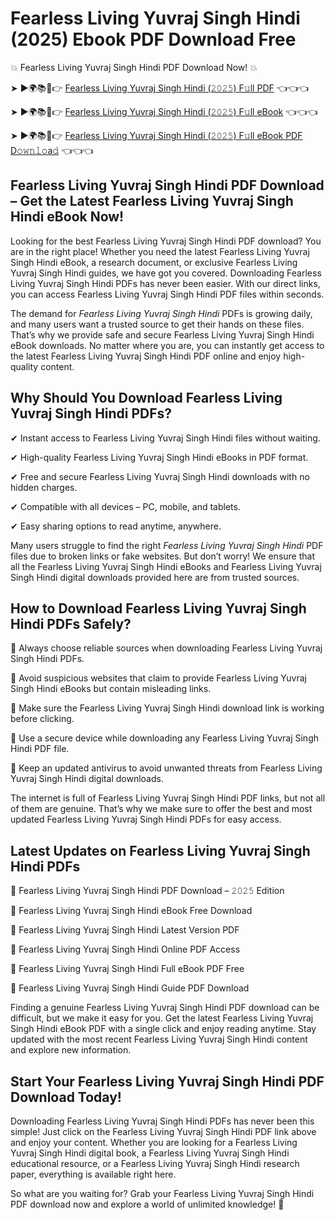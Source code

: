 # Fearless Living Yuvraj Singh Hindi (2025) Ebook PDF Download Free

💥 Fearless Living Yuvraj Singh Hindi PDF Download Now! 💥

➤ ►🌍📚📱👉 [Fearless Living Yuvraj Singh Hindi (𝟸𝟶𝟸𝟻) F𝚞ll PDF](https://getpdf.xyz/fearless-living-yuvraj-singh-hindi) 👈👈👈


➤ ►🌍📚📱👉 [Fearless Living Yuvraj Singh Hindi (𝟸𝟶𝟸𝟻) F𝚞ll eBook](https://getpdf.xyz/fearless-living-yuvraj-singh-hindi) 👈👈👈


➤ ►🌍📚📱👉 [Fearless Living Yuvraj Singh Hindi (𝟸𝟶𝟸𝟻) F𝚞ll eBook PDF D𝚘𝚠𝚗𝚕𝚘a𝚍](https://getpdf.xyz/fearless-living-yuvraj-singh-hindi) 👈👈👈


## Fearless Living Yuvraj Singh Hindi PDF Download – Get the Latest Fearless Living Yuvraj Singh Hindi eBook Now!

Looking for the best Fearless Living Yuvraj Singh Hindi PDF download? You are in the right place! Whether you need the latest Fearless Living Yuvraj Singh Hindi eBook, a research document, or exclusive Fearless Living Yuvraj Singh Hindi guides, we have got you covered. Downloading Fearless Living Yuvraj Singh Hindi PDFs has never been easier. With our direct links, you can access Fearless Living Yuvraj Singh Hindi PDF files within seconds.

The demand for *Fearless Living Yuvraj Singh Hindi* PDFs is growing daily, and many users want a trusted source to get their hands on these files. That’s why we provide safe and secure Fearless Living Yuvraj Singh Hindi eBook downloads. No matter where you are, you can instantly get access to the latest Fearless Living Yuvraj Singh Hindi PDF online and enjoy high-quality content.

## Why Should You Download Fearless Living Yuvraj Singh Hindi PDFs?

✔ Instant access to Fearless Living Yuvraj Singh Hindi files without waiting.

✔ High-quality Fearless Living Yuvraj Singh Hindi eBooks in PDF format.

✔ Free and secure Fearless Living Yuvraj Singh Hindi downloads with no hidden charges.

✔ Compatible with all devices – PC, mobile, and tablets.

✔ Easy sharing options to read anytime, anywhere.

Many users struggle to find the right *Fearless Living Yuvraj Singh Hindi* PDF files due to broken links or fake websites. But don’t worry! We ensure that all the Fearless Living Yuvraj Singh Hindi eBooks and Fearless Living Yuvraj Singh Hindi digital downloads provided here are from trusted sources.

## How to Download Fearless Living Yuvraj Singh Hindi PDFs Safely?

📌 Always choose reliable sources when downloading Fearless Living Yuvraj Singh Hindi PDFs.

📌 Avoid suspicious websites that claim to provide Fearless Living Yuvraj Singh Hindi eBooks but contain misleading links.

📌 Make sure the Fearless Living Yuvraj Singh Hindi download link is working before clicking.

📌 Use a secure device while downloading any Fearless Living Yuvraj Singh Hindi PDF file.

📌 Keep an updated antivirus to avoid unwanted threats from Fearless Living Yuvraj Singh Hindi digital downloads.

The internet is full of Fearless Living Yuvraj Singh Hindi PDF links, but not all of them are genuine. That’s why we make sure to offer the best and most updated Fearless Living Yuvraj Singh Hindi PDFs for easy access.

## Latest Updates on Fearless Living Yuvraj Singh Hindi PDFs

🔹 Fearless Living Yuvraj Singh Hindi PDF Download – 𝟸𝟶𝟸𝟻 Edition

🔹 Fearless Living Yuvraj Singh Hindi eBook Free Download

🔹 Fearless Living Yuvraj Singh Hindi Latest Version PDF

🔹 Fearless Living Yuvraj Singh Hindi Online PDF Access

🔹 Fearless Living Yuvraj Singh Hindi Full eBook PDF Free

🔹 Fearless Living Yuvraj Singh Hindi Guide PDF Download

Finding a genuine Fearless Living Yuvraj Singh Hindi PDF download can be difficult, but we make it easy for you. Get the latest Fearless Living Yuvraj Singh Hindi eBook PDF with a single click and enjoy reading anytime. Stay updated with the most recent Fearless Living Yuvraj Singh Hindi content and explore new information.

## Start Your Fearless Living Yuvraj Singh Hindi PDF Download Today!

Downloading Fearless Living Yuvraj Singh Hindi PDFs has never been this simple! Just click on the Fearless Living Yuvraj Singh Hindi PDF link above and enjoy your content. Whether you are looking for a Fearless Living Yuvraj Singh Hindi digital book, a Fearless Living Yuvraj Singh Hindi educational resource, or a Fearless Living Yuvraj Singh Hindi research paper, everything is available right here.

So what are you waiting for? Grab your Fearless Living Yuvraj Singh Hindi PDF download now and explore a world of unlimited knowledge! 🚀